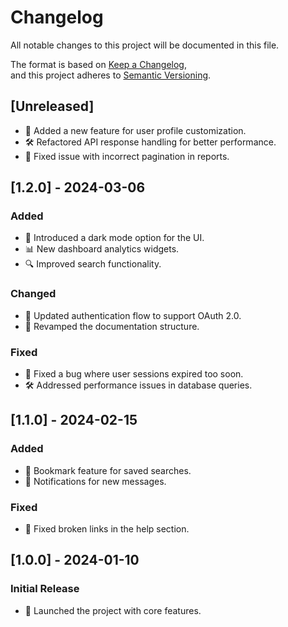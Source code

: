 # Changelog

All notable changes to this project will be documented in this file.

The format is based on [Keep a Changelog](https://keepachangelog.com/en/1.0.0/),  
and this project adheres to [Semantic Versioning](https://semver.org/spec/v2.0.0.html).

## [Unreleased]
- 🚀 Added a new feature for user profile customization.
- 🛠️ Refactored API response handling for better performance.
- 🐛 Fixed issue with incorrect pagination in reports.

## [1.2.0] - 2024-03-06
### Added
- 🎉 Introduced a dark mode option for the UI.
- 📊 New dashboard analytics widgets.
- 🔍 Improved search functionality.

### Changed
- 🔄 Updated authentication flow to support OAuth 2.0.
- 📄 Revamped the documentation structure.

### Fixed
- 🐛 Fixed a bug where user sessions expired too soon.
- 🛠️ Addressed performance issues in database queries.

## [1.1.0] - 2024-02-15
### Added
- 📌 Bookmark feature for saved searches.
- 🔔 Notifications for new messages.

### Fixed
- 🐛 Fixed broken links in the help section.

## [1.0.0] - 2024-01-10
### Initial Release
- 🎉 Launched the project with core features.

